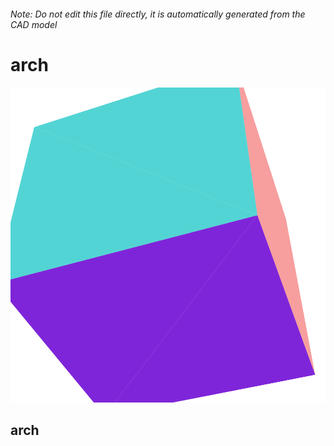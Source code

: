 ###### Note: Do not edit this file directly, it is automatically generated from the CAD model

# arch

![](/project.svg)

## arch


